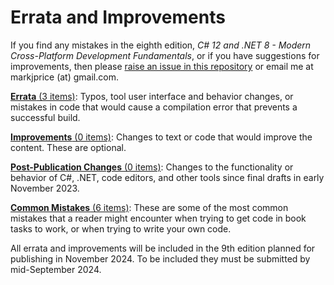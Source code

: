 # Errata and Improvements

If you find any mistakes in the eighth edition, *C# 12 and .NET 8 - Modern Cross-Platform Development Fundamentals*, or if you have suggestions for improvements, then please [raise an issue in this repository](https://github.com/markjprice/cs12dotnet8/issues) or email me at markjprice (at) gmail.com.

[**Errata** (3 items)](errata.md): Typos, tool user interface and behavior changes, or mistakes in code that would cause a compilation error that prevents a successful build.

[**Improvements** (0 items)](improvements.md): Changes to text or code that would improve the content. These are optional.

[**Post-Publication Changes** (0 items)](changes.md): Changes to the functionality or behavior of C#, .NET, code editors, and other tools since final drafts in early November 2023.

[**Common Mistakes** (6 items)](common-mistakes.md): These are some of the most common mistakes that a reader might encounter when trying to get code in book tasks to work, or when trying to write your own code. 

All errata and improvements will be included in the 9th edition planned for publishing in November 2024. To be included they must be submitted by mid-September 2024.
